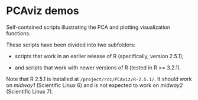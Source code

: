 # PCAviz demos

Self-contained scripts illustrating the PCA and plotting visualization
functions.

These scripts have been divided into two subfolders:

+ scripts that work in an earlier release of R (specifically,
version 2.5.1);

+ and scripts that work with newer versions of R (tested in R >= 3.2.1).

Note that R 2.5.1 is installed at `/project/rcc/PCAviz/R-2.5.1/`. It
should work on *midway1* (Scientific Linux 6) and is not expected to
work on *midway2* (Scientific Linux 7).
